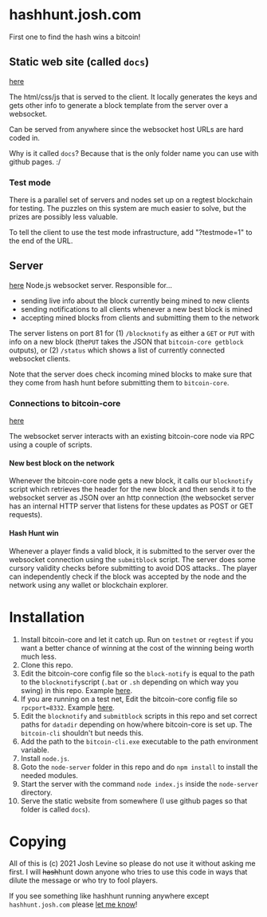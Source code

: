 # hashhunt.josh.com
 First one to find the hash wins a bitcoin! 

## Static web site (called `docs`)

[here](docs)

The html/css/js that is served to the client. It locally generates the keys and gets other info to
generate a block template from the server over a websocket.

Can be served from anywhere since the websocket host URLs are hard coded in.

Why is it called `docs`? Because that is the only folder name you can use with github pages. :/

### Test mode 
There is a parallel set of servers and nodes set up on a regtest blockchain for testing. The puzzles on this system are much easier to solve, but the prizes are possibly less valuable. 

To tell the client to use the test mode infrastructure, add "?testmode=1" to the end of the URL.

## Server

[here](node-server)
Node.js websocket server. Responsible for...

* sending live info about the block currently being mined to new clients
* sending notifications to all clients whenever a new best block is mined
* accepting mined blocks from clients and submitting them to the network

The server listens on port 81 for (1) `/blocknotify` as either a `GET` or `PUT` with info on a new
block (the`PUT` takes the JSON that `bitcoin-core getblock` outputs), or (2) `/status` which shows a 
list of currently connected websocket clients. 

Note that the server does check incoming mined blocks to make sure that they come from hash hunt before submitting them to `bitcoin-core`.

### Connections to bitcoin-core
[here](node-server/bitcoin-core-scripts)

The websocket server interacts with an existing bitcoin-core node via RPC using a couple of scripts.

#### New best block on the network

Whenever the bitcoin-core node gets a new block, it calls our `blocknotify` script which retrieves the header for the new block and then sends it to the websocket server as JSON over an http connection (the websocket server has an internal HTTP server that listens for these updates as POST or GET requests).

#### Hash Hunt win

Whenever a player finds a valid block, it is submitted to the server over the websocket connection using the `submitblock` script. The server does some cursory validity checks before submitting to avoid DOS attacks.. The player can independently check if the block was accepted by the node and the network using any wallet or blockchain explorer.

# Installation

1. Install bitcoin-core and let it catch up. Run on `testnet` or `regtest` if you want a better chance of winning at the cost of the winning being worth much less.     
3. Clone this repo.
4. Edit the bitcoin-core config file so the `block-notify` is equal to the path to the `blocknotify`script (`.bat` or `.sh` depending on which way you swing) in this repo. Example [here](bitcoin.conf).
5. If you are running on a test net, Edit the bitcoin-core config file so `rpcport=8332`. Example [here](bitcoin.conf).
5.  Edit the `blocknotify` and `submitblock` scripts in this repo and set correct paths for `datadir`  depending on how/where bitcoin-core is set up. The `bitcoin-cli` shouldn't but needs this. 
6. Add the path to the `bitcoin-cli.exe` executable to the path environment variable. 
6. Install `node.js`.
1. Goto the `node-server` folder in this repo and do `npm install` to install the needed modules. 
8. Start the server with the command `node index.js` inside the `node-server` directory.
9. Serve the static website from somewhere (I use github pages so that folder is called `docs`). 

# Copying

All of this is (c) 2021 Josh Levine so please do not use it without asking me first. I will ~~hash~~hunt down anyone who tries to use this code in ways that dilute the message or who try to fool players.

If you see something like hashhunt running anywhere except `hashhunt.josh.com` please [let me know](https://josh.com/contact.html)!   
